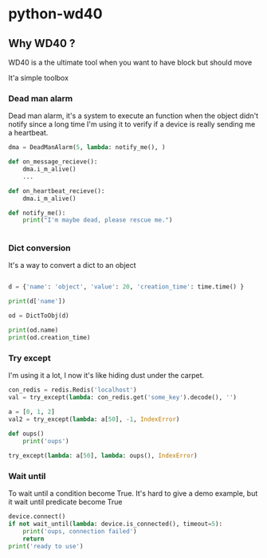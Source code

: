 # python-wd40

## Why WD40 ?

WD40 is a the ultimate tool when you want to have block but should move 

It'a simple toolbox

### Dead man alarm

Dead man alarm, it's a system to execute an function when the object didn't notify since a long time
I'm using it to verify if a device is really sending me a heartbeat.
```python
dma = DeadManAlarm(5, lambda: notify_me(), )

def on_message_recieve():
    dma.i_m_alive()
    ...

def on_heartbeat_recieve():
    dma.i_m_alive()

def notify_me():
    print("I'm maybe dead, please rescue me.")    
    
```

### Dict conversion

It's a way to convert a dict to an object
```python

d = {'name': 'object', 'value': 20, 'creation_time': time.time() }

print(d['name'])

od = DictToObj(d)

print(od.name)
print(od.creation_time)

```

### Try except

I'm using it a lot, I now it's like hiding dust under the carpet.
  
```python
con_redis = redis.Redis('localhost')
val = try_except(lambda: con_redis.get('some_key').decode(), '')

a = [0, 1, 2]
val2 = try_except(lambda: a[50], -1, IndexError)

def oups()
    print('oups')
    
try_except(lambda: a[50], lambda: oups(), IndexError)

```

### Wait until

To wait until a condition become True.
It's hard to give a demo example, but it wait until predicate become True

```python
device.connect()
if not wait_until(lambda: device.is_connected(), timeout=5):
    print('oups, connection failed')
    return
print('ready to use')
```